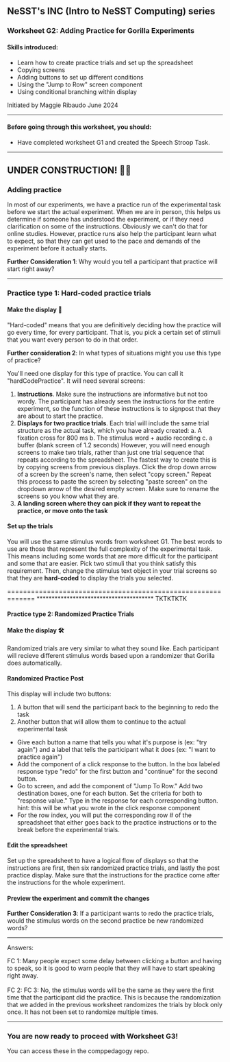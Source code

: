 ## NeSST's INC (Intro to NeSST Computing) series
### Worksheet G2: Adding Practice for Gorilla Experiments

#### Skills introduced: 
* Learn how to create practice trials and set up the spreadsheet
* Copying screens
* Adding buttons to set up different conditions
* Using the "Jump to Row" screen component
* Using conditional branching within display

Initiated by Maggie Ribaudo June 2024

-----------------------------------------------------------------------------------------------
#### Before going through this worksheet, you should:
* Have completed worksheet G1 and created the Speech Stroop Task.
-----------------------------------------------------------------------------------------------
## UNDER CONSTRUCTION! :construction_worker_woman:
### Adding practice
In most of our experiments, we have a practice run of the experimental task before we start the actual experiment. When we are in person, this helps us determine if someone has understood the experiment, or if they need clarification on some of the instructions. Obviously we can't do that for online studies. However, practice runs also help the participant learn what to expect, so that they can get used to the pace and demands of the experiment before it actually starts. 

**Further Consideration 1**: Why would you tell a participant that practice will start right away?

-----------------------------------------------------------------------------------------------
### Practice type 1: Hard-coded practice trials 

#### Make the display 🔨

"Hard-coded" means that you are definitively deciding how the practice will go every time, for every participant. That is, you pick a certain set of stimuli that you want every person to do in that order. 

**Further consideration 2**: In what types of situations might you use this type of practice? 

You'll need one display for this type of practice. You can call it "hardCodePractice". It will need several screens: 

1. **Instructions**. Make sure the instructions are informative but not too wordy. The participant has already seen the instructions for the entire experiment, so the function of these instructions is to signpost that they are about to start the practice.
2. **Displays for two practice trials**. Each trial will include the same trial structure as the actual task, which you have already created:
  a. A fixation cross for 800 ms
  b. The stimulus word + audio recording
  c. a buffer (blank screen of 1.2 seconds)
However, you will need enough screens to make two trials, rather than just one trial sequence that repeats according to the spreadsheet. The fastest way to create this is by copying screens from previous displays. Click the drop down arrow of a screen by the screen's name, then select "copy screen." Repeat this process to paste the screen by selecting "paste screen" on the dropdown arrow of the desired empty screen. Make sure to rename the screens so you know what they are.
3. **A landing screen where they can pick if they want to repeat the practice, or move onto the task**

#### Set up the trials
You will use the same stimulus words from worksheet G1. The best words to use are those that represent the full complexity of the experimental task. This means including some words that are more difficult for the participant and some that are easier. Pick two stimuli that you think satisfy this requirement. Then, change the stimulus text object in your trial screens so that they are **hard-coded** to display the trials you selected. 


=============================================================
*************************************** TKTKTKTK

#### Practice type 2: Randomized Practice Trials

#### Make the display 🛠️

Randomized trials are very similar to what they sound like. Each participant will recieve different stimulus words based upon a randomizer that Gorilla does automatically. 

#### Randomized Practice Post
This display will include two buttons: 
1. A button that will send the participant back to the beginning to redo the task
2. Another button that will allow them to continue to the actual experimental task

* Give each button a name that tells you what it's purpose is (ex: "try again") and a label that tells the participant what it does (ex: "I want to practice again")
* Add the component of a click response to the button. In the box labeled response type "redo" for the first button and "continue" for the second button.
* Go to screen, and add the component of "Jump To Row." Add two destination boxes, one for each button. Set the criteria for both to "response value." Type in the response for each corresponding button. hint: this will be what you wrote in the click response component 
* For the row index, you will put the corresponding row # of the spreadsheet that either goes back to the practice instructions or to the break before the experimental trials. 

#### Edit the spreadsheet
Set up the spreadsheet to have a logical flow of displays so that the instructions are first, then six randomized practice trials, and lastly the post practice display. Make sure that the instructions for the practice come after the instructions for the whole experiment.

#### Preview the experiment and commit the changes

**Further Consideration 3**: If a participant wants to redo the practice trials, would the stimulus words on the second practice be new randomized words? 








---------------------------------------------------
Answers:

FC 1:  Many people expect some delay between clicking a button and having to speak, so it is good to warn people that they will have to start speaking right away.
<br><br> 
FC 2: 
FC 3: No, the stimulus words will be the same as they were the first time that the participant did the practice. This is because the randomization that we added in the previous worksheet randomizes the trials by block only once. It has not been set to randomize multiple times. 




---------------------------------------------------
### You are now ready to proceed with Worksheet G3!
You can access these in the comppedagogy repo.
